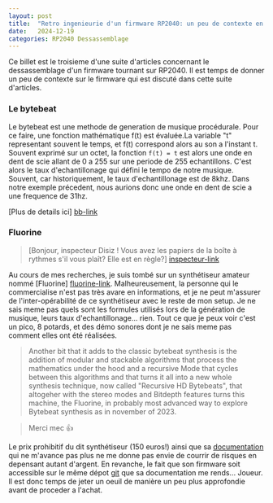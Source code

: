 ```yaml
---
layout: post
title:  "Retro ingenieurie d'un firmware RP2040: un peu de contexte en guise d'interlude"
date:   2024-12-19
categories: RP2040 Dessassemblage
---
```



Ce billet est le troisieme d'une suite d'articles concernant le dessassemblage d'un firmware tournant sur RP2040. Il est temps de donner un peu de contexte sur le firmware qui est discuté dans cette suite d'articles.

### Le bytebeat

Le bytebeat est une methode de generation de musique procédurale. Pour ce faire, une fonction mathématique f(t) est évaluée.La variable "t" representant souvent le temps, et f(t) correspond alors au son a l'instant t. Souvent exprimé sur un octet, la fonction `f(t) = t` est alors une onde en dent de scie allant de 0 a 255 sur une periode de 255 echantillons. C'est alors le taux d'echantillonage qui défini le tempo de notre musique. Souvent, car historiquement, le taux d'echantillonage est de 8khz. Dans notre exemple précedent, nous aurions donc une onde en dent de scie a une frequence de 31hz.   

[Plus de details ici] [bb-link]
### Fluorine

> [Bonjour, inspecteur Disiz !  Vous avez les papiers de la boîte à rythmes s'il vous plaît? Elle est en règle?] [inspecteur-link]


Au cours de mes recherches, je suis tombé sur un synthétiseur amateur nommé [Fluorine] [fluorine-link]. Malheureusement, la personne qui le commercialise n'est pas très avare en informations, et je ne peut m'assurer de l'inter-opérabilité de ce synthétiseur avec le reste de mon setup. Je ne sais meme pas quels sont les formules utilisés lors de la génération de musique, leurs taux d'echantillonage... rien. Tout ce que je peux voir c'est un pico, 8 potards, et des démo sonores dont je ne sais meme pas comment elles ont été réalisées.   

> Another bit that it adds to the classic bytebeat synthesis is the addition of modular and stackable algorithms that process the mathematics under the hood and a recursive Mode that cycles between this algorithms and that turns it all into a new whole synthesis technique, now called "Recursive HD Bytebeats", that altogeher with the stereo modes and Bitdepth features turns this machine, the Fluorine, in probably most advanced way to explore Bytebeat synthesis as in november of 2023.

> Merci mec 👍 

Le prix prohibitif du dit synthétiseur (150 euros!) ainsi que sa [documentation][fluorine-doc] qui ne m'avance pas plus ne me donne pas envie de courrir de risques en depensant autant d'argent. En revanche, le fait que son firmware soit accessible sur le même dépot [git][fluorine-git] que sa documentation me rends... Joueur. Il est donc temps de jeter un oeuil de manière un peu plus approfondie avant de proceder a l'achat. 


[inspecteur-link]: https://www.youtube.com/watch?v=UFqZQJAg1IQ
[bb-link]: https://stellartux.github.io/websynth/guide.html
[fluorine-link]: https://www.tindie.com/products/jc2046/fluorine-futuristic-beat-generator/
[fluorine-doc]: https://github.com/spherical-sound-society/fluorine/blob/main/Fluorine%20user%20guide%201.0.pdf
[fluorine-git]: https://github.com/spherical-sound-society/fluorine/blob/main
